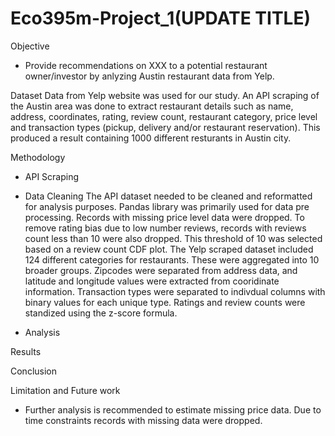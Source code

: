 # Eco395m-Project_1(UPDATE TITLE)
                                                            

Objective
- Provide recommendations on XXX to a potential restaurant owner/investor by anlyzing Austin restaurant data from Yelp.

Dataset
Data from Yelp website was used for our study. An API scraping of the Austin area was done to extract restaurant details such as name, address, coordinates, rating, review count, restaurant category, price level and transaction types (pickup, delivery and/or restaurant reservation). This produced a result containing 1000 different resturants in Austin city.

Methodology

- API Scraping

- Data Cleaning
  The API dataset needed to be cleaned and reformatted for analysis purposes. Pandas library was primarily used for data pre processing. Records with 
  missing price level data were dropped. To remove rating bias due to low number reviews, records with reviews count less than 10 were also dropped. This 
  threshold of 10 was selected based on a review count CDF plot.
  The Yelp scraped dataset included 124 different categories for restaurants. These were aggregated into 10 broader groups. Zipcodes were separated from 
  address data, and latitude and longitude values were extracted from cooridinate information. Transaction types were separated to indivdual columns with 
  binary values for each unique type. Ratings and review counts were standized using the z-score formula. 

- Analysis

Results

Conclusion

Limitation and Future work

- Further analysis is recommended to estimate missing price data. Due to time constraints records with missing data were dropped. 





